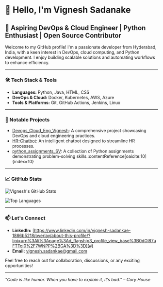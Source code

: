 # 👋 Hello, I'm Vignesh Sadanake

## 🚀 Aspiring DevOps & Cloud Engineer | Python Enthusiast | Open Source Contributor

Welcome to my GitHub profile! I'm a passionate developer from Hyderabad, India, with a keen interest in DevOps, cloud computing, and Python development. I enjoy building scalable solutions and automating workflows to enhance efficiency.

---

### 🛠️ Tech Stack & Tools

- **Languages:** Python, Java, HTML, CSS
- **DevOps & Cloud:** Docker, Kubernetes, AWS, Azure
- **Tools & Platforms:** Git, GitHub Actions, Jenkins, Linux

---

### 📂 Notable Projects

- [Devops_Cloud_Eng_Vignesh](https://github.com/Sadanki/Devops_Cloud_Eng_Vignesh): A comprehensive project showcasing DevOps and cloud engineering practices.
- [HR-Chatbot](https://github.com/Sadanki/HR-Chatbot): An intelligent chatbot designed to streamline HR processes.
- [python_assignments_SV](https://github.com/Sadanki/python_assignments_SV): A collection of Python assignments demonstrating problem-solving skills.:contentReference[oaicite:10]{index=10}

---

### 📈 GitHub Stats

![Vignesh's GitHub Stats](https://github-readme-stats.vercel.app/api?username=Sadanki&show_icons=true&theme=radical)

![Top Languages](https://github-readme-stats.vercel.app/api/top-langs/?username=Sadanki&layout=compact&theme=radical)

---

### 📫 Let's Connect

- **LinkedIn:** [https://www.linkedin.com/in/vignesh-sadankae-1866b5218/overlay/about-this-profile/?lipi=urn%3Ali%3Apage%3Ad_flagship3_profile_view_base%3B0dOl87uFTTqi0%2F7WNPP%2BGA%3D%3D](#)  
- **Email:** [ vignesh.sadankae@gmail.com](mailto:your.email@example.com)

Feel free to reach out for collaboration, discussions, or any exciting opportunities!

---

*“Code is like humor. When you have to explain it, it’s bad.” – Cory House*
